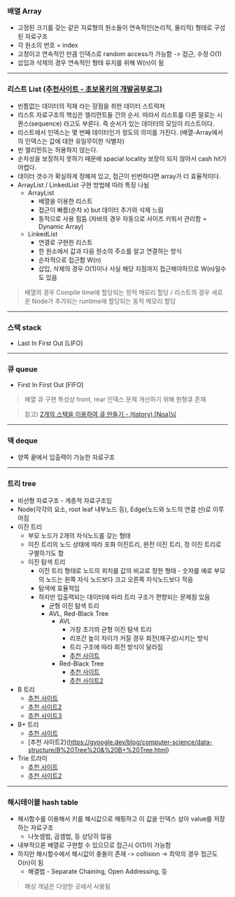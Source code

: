 ### 배열 Array
* 고정된 크기를 갖는 같은 자료형의 원소들이 연속적인(논리적, 물리적) 형태로 구성된 자료구조
* 각 원소의 번호 = index
* 고정이고 연속적인 만큼 인덱스로 random access가 가능함 -> 접근, 수정 O(1)
* 삽입과 삭제의 경우 연속적인 형태 유지를 위해 W(n)이 됨
----

### 리스트 List [(추천사이트 - 초보몽키의 개발공부로그)](https://wayhome25.github.io/cs/2017/04/17/cs-18-1/)
* 빈틈없는 데이터의 적재 라는 장점을 취한 데이터 스트럭쳐
* 리스트 자료구조의 핵심은 엘리먼트들 간의 순서. 따라서 리스트를 다른 말로는 시퀀스(sequence) 라고도 부른다. 즉 순서가 있는 데이터의 모임이 리스트이다.
* 리스트에서 인덱스는 몇 번째 데이터인가 정도의 의미를 가진다. (배열-Array에서의 인덱스는 값에 대한 유일무이한 식별자)
* 빈 엘리먼트는 허용하지 않는다.
* 순차성을 보장하지 못하기 때문에 spacial locality 보장이 되지 않아서 cash hit가 어렵다.
* 데이터 갯수가 확실하게 정해져 있고, 접근이 빈번하다면 array가 더 효율적이다.
* ArrayList / LinkedList 구현 방법에 따라 특징 나뉨
  * ArrayList 
    * 배열을 이용한 리스트
    * 접근이 빠름(순차 x) but 데이터 추가와 삭제 느림
    * 동적으로 사용 힘듬 (자바의 경우 자동으로 사이즈 키워서 관리함 = Dynamic Array)
  * LinkedList 
    * 연결로 구현한 리스트
    * 한 원소에서 값과 다음 원소의 주소를 알고 연결하는 방식
    * 순차적으로 접근함 W(n)
    * 삽입, 삭제의 경우 O(1)이나 사실 해당 지점까지 접근해야하므로 W(n)일수도 있음

> 배열의 경우 Compile time에 할당되는 정적 메모리 할당 / 리스트의 경우 새로운 Node가 추가되는 runtime에 할당되는 동적 메모리 할당
----

### 스택 stack
* Last In First Out [LIFO]
----

### 큐 queue
* First In First Out [FIFO]
> 배열 큐 구현 특성상 front, rear 인덱스 문제 개선하기 위해 원형큐 존재

> 참고) [2개의 스택을 이용하여 큐 만들기 - (tistory) [Noa]님](https://creatordev.tistory.com/83)
----

### 덱 deque
* 양쪽 끝에서 입출력이 가능한 자료구조
----

### 트리 tree
* 비선형 자료구조 - 계층적 자료구조임 
* Node(각각의 요소, root leaf 내부노드 등), Edge(노드와 노드의 연결 선)로 이루어짐
* 이진 트리
  * 부모 노드가 2개의 자식노드를 갖는 형태
  * 이진 트리의 노드 상태에 따라 포화 이진트리, 완전 이진 트리, 정 이진 트리로 구별하기도 함
  * 이진 탐색 트리
    * 이진 트리 형태로 노드의 위치를 값의 비교로 정한 형태 - 숫자를 예로 부모의 노드는 왼쪽 자식 노드보다 크고 오른쪽 자식노드보다 작음
    * 탐색에 효율적임
    * 하지만 입출력되는 데이터에 따라 트리 구조가 편향되는 문제점 있음
      * 균형 이진 탐색 트리
      * AVL, Red-Black Tree
        * AVL
          * 가장 초기의 균형 이진 탐색 트리
          * 리프간 높이 차이가 커질 경우 회전(재구성)시키는 방식
          * 트리 구조에 따라 회전 방식이 달라짐
          * [추천 사이트](https://velog.io/@soonbee/AVL-Tree%EB%A5%BC-%EC%95%8C%EC%95%84%EB%B3%B4%EC%9E%90)
        * Red-Black Tree
          * [추천 사이트](https://nesoy.github.io/articles/2018-08/Algorithm-RedblackTree)
          * [추천 사이트2](https://assortrock.com/87)
* B 트리
  * [추천 사이트](https://m.blog.naver.com/beaqon/221300200294)
  * [추천 사이트2](https://hyungjoon6876.github.io/jlog/2018/07/20/btree.html)
  * [추천 사이트3](https://gyoogle.dev/blog/computer-science/data-structure/B%20Tree%20&%20B+%20Tree.html)
* B+ 트리
  * [추천 사이트](https://ssoonidev.tistory.com/tag/B%2B%ED%8A%B8%EB%A6%AC)
  * [추천 사이트2}(https://gyoogle.dev/blog/computer-science/data-structure/B%20Tree%20&%20B+%20Tree.html)
* Trie 트라이
  * [추천 사이트](https://yabmoons.tistory.com/379)
  * [추천 사이트2](https://brunch.co.kr/@springboot/75)
----

### 해시테이블 hash table
  * 해시함수를 이용해서 키를 해시값으로 매핑하고 이 값을 인덱스 삼아 value를 저장하는 자료구조
    * 나눗셈법, 곱셈법, 등 상당히 많음
  * 내부적으론 배열로 구현할 수 있으므로 접근시 O(1)이 가능함
  * 하지만 해시함수에서 해시값이 충돌이 존재 -> collision -> 최악의 경우 접근도 O(n)이 됨
    * 해결법 - Separate Chaining, Open Addressing, 등
  > 해싱 개념은 다양한 곳에서 사용됨

  
